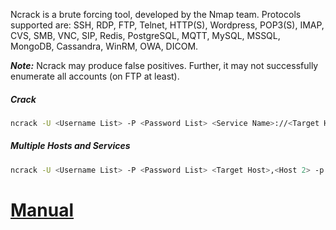 Ncrack is a brute forcing tool, developed by the Nmap team.  Protocols supported are: SSH, RDP, FTP, Telnet, HTTP(S), Wordpress, POP3(S), IMAP, CVS, SMB, VNC, SIP, Redis, PostgreSQL, MQTT, MySQL, MSSQL, MongoDB, Cassandra, WinRM, OWA, DICOM.

**_Note:_** Ncrack may produce false positives. Further, it may not successfully enumerate all accounts (on FTP at least).

##### Crack
```bash
ncrack -U <Username List> -P <Password List> <Service Name>://<Target Host>:<Port Number>
```

##### Multiple Hosts and Services
```bash
ncrack -U <Username List> -P <Password List> <Target Host>,<Host 2> -p <Service Name>:<Port Number>,<Service Name>:<Port Number>
```

# [Manual](https://nmap.org/ncrack/man.html)
